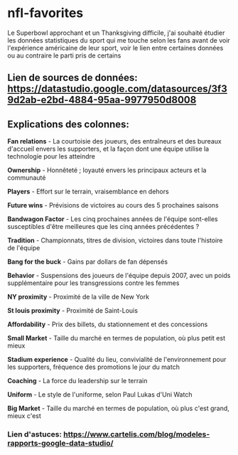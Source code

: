 # nfl-favorites

Le Superbowl approchant et un Thanksgiving difficile, j'ai souhaité étudier les données statistiques du sport qui me touche selon les fans avant de voir l'expérience américaine de leur sport, voir le lien entre certaines données ou au contraire le parti pris de certains

## Lien de sources de données: https://datastudio.google.com/datasources/3f39d2ab-e2bd-4884-95aa-9977950d8008

## Explications des colonnes:

**Fan relations** - La courtoisie des joueurs, des entraîneurs et des bureaux d'accueil envers les supporters, et la façon dont une équipe utilise la technologie pour les atteindre

**Ownership** - Honnêteté ; loyauté envers les principaux acteurs et la communauté 

**Players** - Effort sur le terrain, vraisemblance en dehors       

**Future wins** - Prévisions de victoires au cours des 5 prochaines saisons  

**Bandwagon Factor** - Les cinq prochaines années de l'équipe sont-elles susceptibles d'être meilleures que les cinq années précédentes ?  

**Tradition** - Championnats, titres de division, victoires dans toute l'histoire de l'équipe        

**Bang for the buck** - Gains par dollars de fan dépensés   

**Behavior** - Suspensions des joueurs de l'équipe depuis 2007, avec un poids supplémentaire pour les transgressions contre les femmes   

**NY proximity** - Proximité de la ville de New York           

**St louis proximity** -  Proximité de Saint-Louis  

**Affordability** - Prix des billets, du stationnement et des concessions   

**Small Market** - Taille du marché en termes de population, où plus petit est mieux    

**Stadium experience** - Qualité du lieu, convivialité de l'environnement pour les supporters, fréquence des promotions le jour du match  

**Coaching** - La force du leadership sur le terrain                                   

**Uniform** - Le style de l'uniforme, selon Paul Lukas d'Uni Watch              

**Big Market** - Taille du marché en termes de population, où plus c'est grand, mieux c'est

### Lien d'astuces: https://www.cartelis.com/blog/modeles-rapports-google-data-studio/
